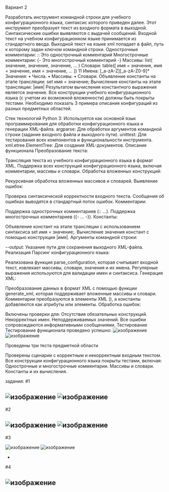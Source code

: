 Вариант 2

Разработать инструмент командной строки для учебного конфигурационного
языка, синтаксис которого приведен далее. Этот инструмент преобразует текст из
входного формата в выходной. Синтаксические ошибки выявляются с выдачей
сообщений.
Входной текст на учебном конфигурационном языке принимается из
стандартного ввода. Выходной текст на языке xml попадает в файл, путь к
которому задан ключом командной строки.
Однострочные комментарии:
:: Это однострочный комментарий
Многострочные комментарии:
{-
Это многострочный
комментарий
-}
Массивы:
list( значение, значение, значение, ... )
Словари:
table([
 имя = значение,
 имя = значение,
 имя = значение,
 ...
])
11
Имена:
[_a-zA-Z][_a-zA-Z0-9]*
Значения:
• Числа.
• Массивы.
• Словари.
Объявление константы на этапе трансляции:
set имя = значение;
Вычисление константы на этапе трансляции:
|имя|
Результатом вычисления константного выражения является значение.
Все конструкции учебного конфигурационного языка (с учетом их
возможной вложенности) должны быть покрыты тестами. Необходимо показать 3
примера описания конфигураций из разных предметных областей.


Стек технологий
Python 3: Используется как основной язык программирования для обработки конфигурационного языка и генерации XML-файла.
argparse: Для обработки аргументов командной строки (задание входного файла и выходного пути).
unittest: Для тестирования всех компонентов и функциональности инструмента.
xml.etree.ElementTree: Для создания XML-документов.
Описание функционала
Преобразование текста:

Трансляция текста из учебного конфигурационного языка в формат XML.
Поддержка всех конструкций конфигурационного языка, включая комментарии, массивы и словари.
Обработка вложенных конструкций:

Рекурсивная обработка вложенных массивов и словарей.
Выявление ошибок:

Проверка синтаксической корректности входного текста.
Сообщения об ошибках выводятся в стандартный поток ошибок.
Комментарии:

Поддержка однострочных комментариев (:: ...).
Поддержка многострочных комментариев ({- ... -}).
Константы:

Объявление констант на этапе трансляции с использованием синтаксиса set имя = значение;.
Вычисление значения констант с помощью конструкции |имя|.
Аргументы командной строки:

--output: Указание пути для сохранения выходного XML-файла.
Реализация
Парсинг конфигурационного языка:

Реализована функция parse_configuration, которая считывает входной текст, извлекает массивы, словари, значения и их имена.
Регулярные выражения используются для валидации имен и синтаксиса.
Генерация XML:

Преобразование данных в формат XML с помощью функции generate_xml, которая поддерживает вложенные массивы и словари.
Комментарии преобразуются в элементы XML (<comment>), а константы добавляются как атрибуты или элементы.
Обработка ошибок:

Включены проверки для:
Отсутствия обязательных конструкций.
Некорректных имен.
Неподдерживаемых значений.
Все ошибки сопровождаются информативными сообщениями.
Тестирование
Тестирование функционала проведено успешно:
![изображение](https://github.com/user-attachments/assets/f97c96f1-a725-4b61-9a47-f7cb988fc7ba)
![изображение](https://github.com/user-attachments/assets/803e1690-987e-4f4c-928f-285d0111d8b8)

Проведены три теста предметной области

Проверены сценарии с корректным и некорректным входным текстом.
Все конструкции конфигурационного языка покрыты тестами, включая:
Однострочные и многострочные комментарии.
Массивы и словари.
Константы и их вычисления.

задания:
#1

![изображение](https://github.com/user-attachments/assets/f4599569-b0f7-4548-8e31-7a6c6333078c)
![изображение](https://github.com/user-attachments/assets/0f1a4b85-7d1f-4f34-b0f5-b32e7df0fdb1)
--
#2

![изображение](https://github.com/user-attachments/assets/1187e4d8-9d92-4310-bf35-f921514d9572)
![изображение](https://github.com/user-attachments/assets/3b6376e0-a546-41e6-a0bf-3c75a56ab92b)
--
#3

![изображение](https://github.com/user-attachments/assets/a2eadc17-4dfd-467e-afdc-d5c439a5ee39)
![изображение](https://github.com/user-attachments/assets/967c9118-3ef4-4f39-87f7-00694c85ec43)

-
#4

![изображение](https://github.com/user-attachments/assets/66563342-87fe-4488-a164-1064eb3acbae)
-





